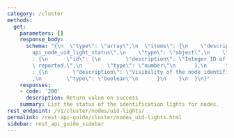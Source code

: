 ```yaml
---
category: /cluster
methods:
  get:
    parameters: []
    response_body:
      schema: "{\n  \"type\": \"array\",\n  \"items\": {\n    \"description\": \"\
        api_node_uid_light_status\",\n    \"type\": \"object\",\n    \"properties\"\
        : {\n      \"id\": {\n        \"description\": \"Integer ID of the node being\
        \ reported.\",\n        \"type\": \"number\"\n      },\n      \"light_visible\"\
        : {\n        \"description\": \"Visibility of the node identification light\"\
        ,\n        \"type\": \"boolean\"\n      }\n    }\n  }\n}"
    responses:
    - code: '200'
      description: Return value on success
    summary: List the status of the identification lights for nodes.
rest_endpoint: /v1/cluster/nodes/uid-lights/
permalink: /rest-api-guide/cluster/nodes_uid-lights.html
sidebar: rest_api_guide_sidebar
---
```

